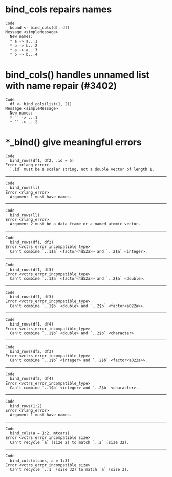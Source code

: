 # bind_cols repairs names

    Code
      bound <- bind_cols(df, df)
    Message <simpleMessage>
      New names:
      * a -> a...1
      * b -> b...2
      * a -> a...3
      * b -> b...4

# bind_cols() handles unnamed list with name repair (#3402)

    Code
      df <- bind_cols(list(1, 2))
    Message <simpleMessage>
      New names:
      * `` -> ...1
      * `` -> ...2

# *_bind() give meaningful errors

    Code
      bind_rows(df1, df2, .id = 5)
    Error <rlang_error>
      `.id` must be a scalar string, not a double vector of length 1.

---

    Code
      bind_rows(ll)
    Error <rlang_error>
      Argument 1 must have names.

---

    Code
      bind_rows(ll)
    Error <rlang_error>
      Argument 2 must be a data frame or a named atomic vector.

---

    Code
      bind_rows(df1, df2)
    Error <vctrs_error_incompatible_type>
      Can't combine `..1$a` <factor<4d52a>> and `..2$a` <integer>.

---

    Code
      bind_rows(df1, df3)
    Error <vctrs_error_incompatible_type>
      Can't combine `..1$a` <factor<4d52a>> and `..2$a` <double>.

---

    Code
      bind_rows(df1, df3)
    Error <vctrs_error_incompatible_type>
      Can't combine `..1$b` <double> and `..2$b` <factor<a022a>>.

---

    Code
      bind_rows(df1, df4)
    Error <vctrs_error_incompatible_type>
      Can't combine `..1$b` <double> and `..2$b` <character>.

---

    Code
      bind_rows(df2, df3)
    Error <vctrs_error_incompatible_type>
      Can't combine `..1$b` <integer> and `..2$b` <factor<a022a>>.

---

    Code
      bind_rows(df2, df4)
    Error <vctrs_error_incompatible_type>
      Can't combine `..1$b` <integer> and `..2$b` <character>.

---

    Code
      bind_rows(1:2)
    Error <rlang_error>
      Argument 1 must have names.

---

    Code
      bind_cols(a = 1:2, mtcars)
    Error <vctrs_error_incompatible_size>
      Can't recycle `a` (size 2) to match `..2` (size 32).

---

    Code
      bind_cols(mtcars, a = 1:3)
    Error <vctrs_error_incompatible_size>
      Can't recycle `..1` (size 32) to match `a` (size 3).

